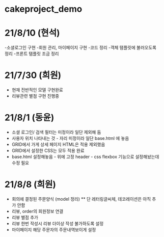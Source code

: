 # cakeproject_demo

# 21/8/10 (현석)
-소셜로그인 구현
-회원 관리, 마이페이지 구현
-코드 정리
-객체 탬플릿에 불러오도록 정리
-프론트 탬플릿 조금 정리


# 21/7/30 (희원)
- 현재 전반적인 모델 구현완료
- 리뷰관련 별점 구현 진행중

# 21/8/1 (동윤)
- 소셜 로그인/ 검색 필터는 미정이라 일단 제외해 둠
- 사용자 위치 나타내는 것 - 자리 미정이라 일단 base.html 에 놓음
- GRID에서 가게 상세 페이지 HTML은 적용 제외했음
- GRID에서 설정한 CSS는 모두 적용 완료
- base.html 설정해놓음 - 위에 고정 header - css flexbox 기능으로 설정해놨는데 수정 필요

# 21/8/8 (희원)
- 회의에 결정된 주문양식 (model 정리) ** 단 레터링글씨체, 데코레이션은 아직 추가 안함
- 리뷰, order의 회원정보 연결
- 리뷰 별점 추가
- 리뷰 한번 작성시 리뷰 더이상 작성 불가하도록 설정
- 마이페이지 해당 주문자의 주문내역보이게 설정

